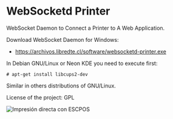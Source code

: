 WebSocketd Printer
=================

WebSocket Daemon to Connect a Printer to A Web Application.

Download WebSocket Daemon for Windows:
* https://archivos.libredte.cl/software/websocketd-printer.exe

In Debian GNU/Linux or Neon KDE you need to execute first:

    # apt-get install libcups2-dev
    
Similar in others distributions of GNU/Linux.

License of the project: GPL

![Impresión directa con ESCPOS](https://i.imgur.com/gnMGogW.gif "Ejemplo con impresora Epson TM-T20II")
